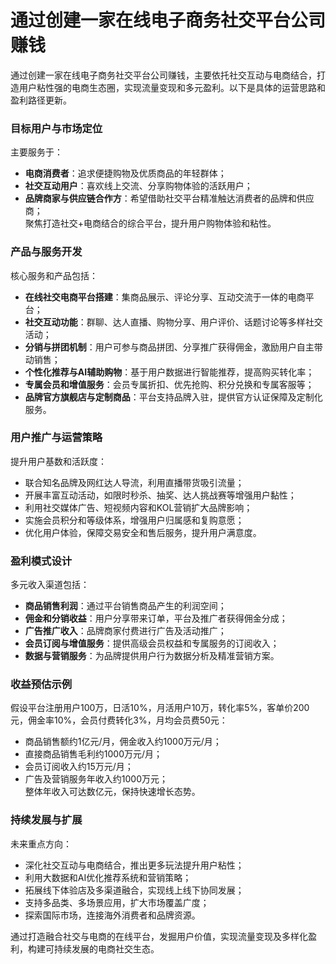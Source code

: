 # 通过创建一家在线电子商务社交平台公司赚钱
通过创建一家在线电子商务社交平台公司赚钱，主要依托社交互动与电商结合，打造用户粘性强的电商生态圈，实现流量变现和多元盈利。以下是具体的运营思路和盈利路径更新。

### 目标用户与市场定位  
主要服务于：  
* **电商消费者**：追求便捷购物及优质商品的年轻群体；  
* **社交互动用户**：喜欢线上交流、分享购物体验的活跃用户；  
* **品牌商家与供应链合作方**：希望借助社交平台精准触达消费者的品牌和供应商；  
聚焦打造社交+电商结合的综合平台，提升用户购物体验和粘性。

### 产品与服务开发  
核心服务和产品包括：  
* **在线社交电商平台搭建**：集商品展示、评论分享、互动交流于一体的电商平台；  
* **社交互动功能**：群聊、达人直播、购物分享、用户评价、话题讨论等多样社交活动；  
* **分销与拼团机制**：用户可参与商品拼团、分享推广获得佣金，激励用户自主带动销售；  
* **个性化推荐与AI辅助购物**：基于用户数据进行智能推荐，提高购买转化率；  
* **专属会员和增值服务**：会员专属折扣、优先抢购、积分兑换和专属客服等；  
* **品牌官方旗舰店与定制商品**：平台支持品牌入驻，提供官方认证保障及定制化服务。

### 用户推广与运营策略  
提升用户基数和活跃度：  
* 联合知名品牌及网红达人导流，利用直播带货吸引流量；  
* 开展丰富互动活动，如限时秒杀、抽奖、达人挑战赛等增强用户黏性；  
* 利用社交媒体广告、短视频内容和KOL营销扩大品牌影响；  
* 实施会员积分和等级体系，增强用户归属感和复购意愿；  
* 优化用户体验，保障交易安全和售后服务，提升用户满意度。

### 盈利模式设计  
多元收入渠道包括：  
* **商品销售利润**：通过平台销售商品产生的利润空间；  
* **佣金和分销收益**：用户分享带来订单，平台及推广者获得佣金分成；  
* **广告推广收入**：品牌商家付费进行广告及活动推广；  
* **会员订阅与增值服务**：提供高级会员权益和专属服务的订阅收入；  
* **数据与营销服务**：为品牌提供用户行为数据分析及精准营销方案。

### 收益预估示例  
假设平台注册用户100万，日活10%，月活用户10万，转化率5%，客单价200元，佣金率10%，会员付费转化3%，月均会员费50元：  
* 商品销售额约1亿元/月，佣金收入约1000万元/月；  
* 直接商品销售毛利约1000万元/月；  
* 会员订阅收入约15万元/月；  
* 广告及营销服务年收入约1000万元；  
整体年收入可达数亿元，保持快速增长态势。

### 持续发展与扩展  
未来重点方向：  
* 深化社交互动与电商结合，推出更多玩法提升用户粘性；  
* 利用大数据和AI优化推荐系统和营销策略；  
* 拓展线下体验店及多渠道融合，实现线上线下协同发展；  
* 支持多品类、多场景应用，扩大市场覆盖广度；  
* 探索国际市场，连接海外消费者和品牌资源。

通过打造融合社交与电商的在线平台，发掘用户价值，实现流量变现及多样化盈利，构建可持续发展的电商社交生态。